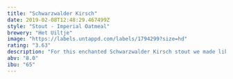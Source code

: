 ```yaml
---
title: "Schwarzwalder Kirsch"
date: 2019-02-08T12:48:29.467499Z
style: "Stout - Imperial Oatmeal"
brewery: "Het Uiltje"
image: "https://labels.untappd.com/labels/1794299?size=hd"
rating: "3.63"
description: "For this enchanted Schwarzwalder Kirsch stout we made like Repunzel and let down our hair in Germany’s enchanted Black Forest. You know, the grim fairy-tale settings for Grimm Brother self-flagellation and fun? Well, those Black Forest fairies also know how to distill a mean sharp-nosed cherry liquor known as Schwarzwalder Kirsch. Dark and murky with a touch of vanilla and raison around the edges, this distinctive chilly weather sweet stout is best sipped in castles amongst cuckoo clocks. A tart, puckery fairy-tale capable of knocking the dirndl off of Sleeping Beauty, that girl Gretel and every wicked Grimm Gros- mutter every put to paper."
abv: "8.0"
ibu: "65"
---
```


